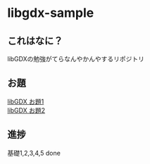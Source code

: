 # libgdx-sample

## これはなに？

libGDXの勉強がてらなんやかんやするリポジトリ

## お題

[libGDX お題1](http://qiita.com/search?page=2&q=user%3Ashinsan68k+tag%3AlibGDX&sort=created)  
[libGDX お題2](http://qiita.com/search?page=1&q=user%3Ashinsan68k+tag%3AlibGDX&sort=created)

## 進捗

基礎1,2,3,4,5 done
